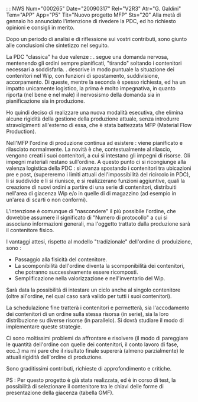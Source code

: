  :  : NWS Num="000265" Date="20090317" Rel="V2R3" Atr="G. Galdini" Tem="APP" App="P5" Tit="Nuovo progetto MFP" Sts="20"
Alla metà di gennaio ho annunciato l'intenzione di rivedere la PDC, ed ho richiesto opinioni e consigli in merito.

Dopo un periodo di analisi e di riflessione sui vostri contributi, sono giunto alle conclusioni che sintetizzo nel seguito.

La PDC "classica" ha due valenze : 
. segue una domanda nervosa, mentenendo gli ordini sempre pianificati, "tirando" soltando i contenitori necessari a soddisfarla.
. descrive in modo puntuale la situazione dei contenitori nel Wip, con funzioni di spostamento, suddivisione, accorpamento.
Di queste, mentre la seconda è spesso richiesta, ed ha un impatto unicamente logistico, la prima è
molto impegnativa, in quanto riporta (nel bene e nel male) il nervosismo della domanda sia in pianificazione sia in produzione.

Ho quindi deciso di realizzare una nuova modalità esecutiva, che elimina alcune rigidità della gestione della produzione attuale, senza introdurre stravolgimenti all'esterno di essa, che è stata
battezzata MFP (Material Flow Production).

Nell'MFP l'ordine di produzione continua ad esistere :  viene pianificato e rilasciato normalmente.
La novità è che, contestualmente al rilascio, vengono creati i suoi contenitori, a cui si intestano gli impegni di risorse.
Gli impegni materiali restano sull'ordine.
A questo punto ci si ricongiunge alla valenza logistica della PDC :  si avanza spostando i contenitori
tra ubicazioni pre e post, (supereremo i limiti attuali dell'impossibilità del ricircolo in PDC), li
si suddivide e li si riunisce, e si realizzerano funzioni aggiuntive, quali la creazione di nuovi ordini a partire di una serie di contenitori, distribuiti nell'area di giacenza Wip e/o in quelle di
di magazzino (ad esempio in un'area di scarti o non conformi).

L'intenzione è comunque di "nascondere" il più possibile l'ordine, che dovrebbe assumere il significato di "Numero di protocollo" a cui si associano informazioni generali, ma l'oggetto trattato dalla produzione sarà il contenitore fisico.

I vantaggi attesi, rispetto al modello "tradizionale" dell'ordine di produizione, sono : 
- Passaggio alla fisicità del contenitore.
- La scomponibilità dell'ordine diventa la scomponibilità dei contenitori, che potranno
successivamente essere ricomposti.
- Semplificazione nella valorizzazione e nell'inventario del Wip.

Sarà data la possibilità di intestare un ciclo anche al singolo contenitore (oltre all'ordine, nel
qual caso sarà valido per tutti i suoi contenitori).

La schedulazione fine tratterà i contenitori e permetterà, sia l'accodamento dei contenitori di un
ordine sulla stessa risorsa (in serie), sia la loro distribuzione su diverse risorse (in parallelo).
Si dovrà studiare il modo di implementare queste strategie.

Ci sono moltissimi problemi da affrontare e risolvere (il modo di pareggiare le quantità dell'ordine
con quelle dei contenitori, il conto lavoro di fase, ecc..) ma mi pare che il risultato finale supererà (almeno parzialmente) le attuali rigidità dell'ordine di produzione.

Sono graditissimi contributi, richieste di approfondimento e critiche.

PS :  Per questo progetto è già stata realizzata, ed è in corso di test, la possibilità di selezionare
il contenitore tra le chiavi delle forme di presentazione della giacenza (tabella GMF).
